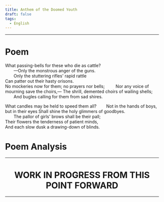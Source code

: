 ```yaml
---
title: Anthem of the Doomed Youth
draft: false
tags:
  - English
---
```

---
# Poem

What passing-bells for these who die as cattle?  
<span>&emsp;&emsp;</span>—Only the monstrous anger of the guns.  
<span>&emsp;&emsp;</span>Only the stuttering rifles' rapid rattle   
 Can patter out their hasty orisons.  
No mockeries now for them; no prayers nor bells;  
<span>&emsp;&emsp;</span>Nor any voice of mourning save the choirs,—
The shrill, demented choirs of wailing shells;  
<span>&emsp;&emsp;</span>And bugles calling for them from sad shires.  

What candles may be held to speed them all? 
<span>&emsp;&emsp;</span>Not in the hands of boys, but in their eyes
Shall shine the holy glimmers of goodbyes.  
 <span>&emsp;&emsp;</span>The pallor of girls' brows shall be their pall;  
Their flowers the tenderness of patient minds,  
And each slow dusk a drawing-down of blinds.

# Poem Analysis

---

<h1 style="text-align:center">WORK IN PROGRESS FROM THIS POINT FORWARD</h1>

---
